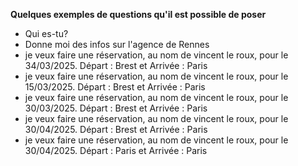 **Quelques exemples de questions qu'il est possible de poser**

- Qui es-tu?
- Donne moi des infos sur l'agence de Rennes
- je veux faire une réservation, au nom de vincent le roux, pour le 34/03/2025. Départ : Brest et Arrivée : Paris
- je veux faire une réservation, au nom de vincent le roux, pour le 15/03/2025. Départ : Brest et Arrivée : Paris
- je veux faire une réservation, au nom de vincent le roux, pour le 30/03/2025. Départ : Brest et Arrivée : Paris
- je veux faire une réservation, au nom de vincent le roux, pour le 30/04/2025. Départ : Brest et Arrivée : Paris
- je veux faire une réservation, au nom de vincent le roux, pour le 30/04/2025. Départ : Paris et Arrivée : Paris